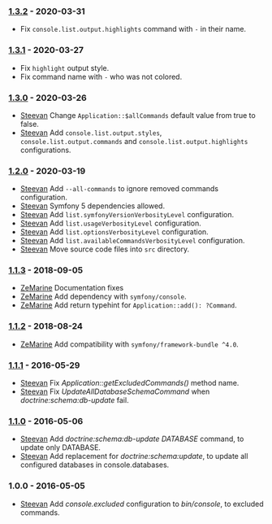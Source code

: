 ### [1.3.2](../../compare/1.3.1...1.3.2) - 2020-03-31

- Fix `console.list.output.highlights` command with `-` in their name.

### [1.3.1](../../compare/1.3.0...1.3.1) - 2020-03-27

- Fix `highlight` output style.
- Fix command name with `-` who was not colored.

### [1.3.0](../../compare/1.2.0...1.3.0) - 2020-03-26

- [Steevan](https://github.com/steevanb) Change `Application::$allCommands` default value from true to false.
- [Steevan](https://github.com/steevanb) Add `console.list.output.styles`, `console.list.output.commands` and `console.list.output.highlights` configurations.

### [1.2.0](../../compare/1.1.3...1.2.0) - 2020-03-19

- [Steevan](https://github.com/steevanb) Add `--all-commands` to ignore removed commands configuration.
- [Steevan](https://github.com/steevanb) Symfony 5 dependencies allowed.
- [Steevan](https://github.com/steevanb) Add `list.symfonyVersionVerbosityLevel` configuration.
- [Steevan](https://github.com/steevanb) Add `list.usageVerbosityLevel` configuration.
- [Steevan](https://github.com/steevanb) Add `list.optionsVerbosityLevel` configuration.
- [Steevan](https://github.com/steevanb) Add `list.availableCommandsVerbosityLevel` configuration.
- [Steevan](https://github.com/steevanb) Move source code files into `src` directory.

### [1.1.3](../../compare/1.1.2...1.1.3) - 2018-09-05

- [ZeMarine](https://github.com/ZeMarine) Documentation fixes
- [ZeMarine](https://github.com/ZeMarine) Add dependency with `symfony/console`.
- [ZeMarine](https://github.com/ZeMarine) Add return typehint for `Application::add(): ?Command`.

### [1.1.2](../../compare/1.1.1...1.1.2) - 2018-08-24

- [ZeMarine](https://github.com/ZeMarine) Add compatibility with `symfony/framework-bundle ^4.0`.

### [1.1.1](../../compare/1.1.0...1.1.1) - 2016-05-29

- [Steevan](https://github.com/steevanb) Fix _Application::getExcludedCommands()_ method name.
- [Steevan](https://github.com/steevanb) Fix _UpdateAllDatabaseSchemaCommand_ when _doctrine:schema:db-update_ fail.

### [1.1.0](../../compare/1.0.0...1.1.0) - 2016-05-06

- [Steevan](https://github.com/steevanb) Add _doctrine:schema:db-update DATABASE_ command, to update only DATABASE.
- [Steevan](https://github.com/steevanb) Add replacement for _doctrine:schema:update_, to update all configured databases in console.databases.

### 1.0.0 - 2016-05-05

- [Steevan](https://github.com/steevanb) Add _console.excluded_ configuration to _bin/console_, to excluded commands.
